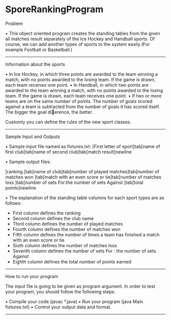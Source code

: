 # SporeRankingProgram

Problem

• This object oriented program creates the standing tables from the given all matches
result separately of the Ice Hockey and Handball sports. Of course, we can add another types of
sports to the system easily.(For example Football or Basketball.)

------------------------------------------------------------------------------------------------------
Information about the sports

• In Ice Hockey, in which three points are awarded to the team winning a match, with no
points awarded to the losing team. If the game is drawn, each team receives one point.
• In Handball, in which two points are awarded to the team winning a match, with no
points awarded to the losing team. If the game is drawn, each team receives one point.
• If two or more teams are on the same number of points. The number of goals scored
against a team is subtracted from the number of goals it has scored itself. The bigger
the goal dierence, the better.

Customly you can define the rules of the new sport classes.

------------------------------------------------------------------------------------------------------
Sample Input and Outputs

• Sample input file named as fixtures.txt:
[First letter of sport]tab[name of first club]tab[name of second club]tab[match
result]newline

• Sample output files:

[ranking.]tab[name of club]tab[number of played matches]tab[number of matches
won ]tab[match with an even score or tie]tab[number of matches loss ]tab[number
of sets For:the number of sets Against ]tab[total points]newline

• The explanation of the standing table columns for each sport types are as follows:

- First column defines the ranking
- Second column defines the club name
- Third column defines the number of played matches
- Fourth column defines the number of matches won
- Fifth column defines the number of times a team has finished a match with an
even score or tie
- Sixth column defines the number of matches loss
- Seventh column defines the number of sets For : the number of sets Against
- Eighth column defines the total number of points earned

------------------------------------------------------------------------------------------------------
How to run your program

The input file is going to be given as program argument. In order to test your program, you
should follow the following steps:

• Compile your code (javac *.java)
• Run your program (java Main fixtures.txt)
• Control your output data and format.

------------------------------------------------------------------------------------------------------

